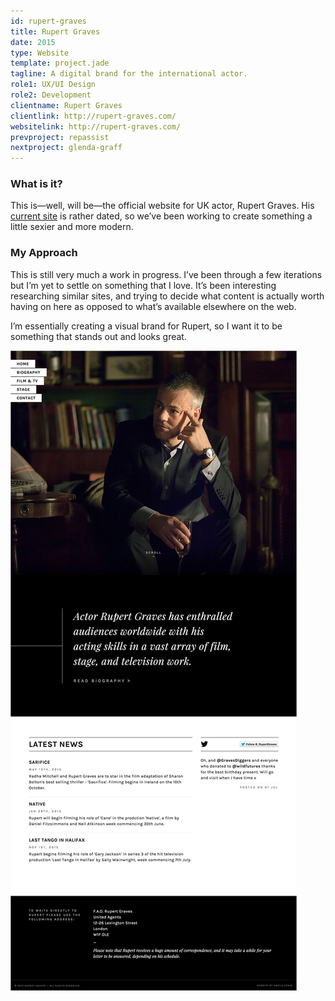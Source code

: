```yaml
---
id: rupert-graves
title: Rupert Graves
date: 2015
type: Website
template: project.jade
tagline: A digital brand for the international actor.
role1: UX/UI Design
role2: Development
clientname: Rupert Graves
clientlink: http://rupert-graves.com/
websitelink: http://rupert-graves.com/
prevproject: repassist
nextproject: glenda-graff
---
```


### What is it?

This is—well, will be—the official website for UK actor, Rupert Graves. His <a href="http://rupert-graves.com/" class="link-highlight" target="_blank">current site</a> is rather dated, so we’ve been working to create something a little sexier and more modern.

### My Approach

This is still very much a work in progress. I’ve been through a few iterations but I’m yet to settle on something that I love. It’s been interesting researching similar sites, and trying to decide what content is actually worth having on here as opposed to what’s available elsewhere on the web.

I’m essentially creating a visual brand for Rupert, so I want it to be something that stands out and looks great.

![Rupert Graves](rupert-graves-1.jpg "Rupert Graves")